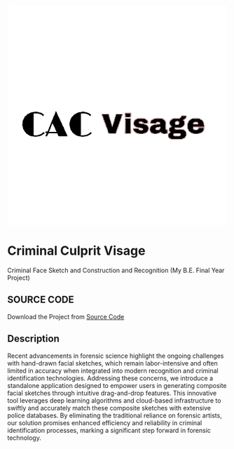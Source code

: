 <p align="center">
  <img src="https://github.com/alvin99alex/Criminal-Culprit-Visage-FinalYearProject/blob/main/logo.png" />
</p>

# Criminal Culprit Visage
Criminal Face Sketch and Construction and Recognition (My B.E. Final Year Project)

## SOURCE CODE
Download the Project from [Source Code](https://drive.google.com/file/d/1xMPei00KsXU9CERq7NGZjKfUKfIRhuYr/view?usp=sharing)

## Description
Recent advancements in forensic science highlight the ongoing challenges with hand-drawn facial sketches, which remain labor-intensive and often limited in accuracy when integrated into modern recognition and criminal identification technologies. Addressing these concerns, we introduce a standalone application designed to empower users in generating composite facial sketches through intuitive drag-and-drop features. This innovative tool leverages deep learning algorithms and cloud-based infrastructure to swiftly and accurately match these composite sketches with extensive police databases. By eliminating the traditional reliance on forensic artists, our solution promises enhanced efficiency and reliability in criminal identification processes, marking a significant step forward in forensic technology.
